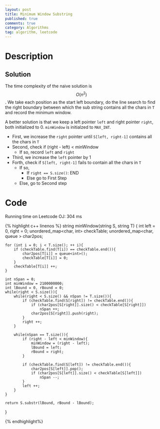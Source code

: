 ```yaml
---
layout: post
title: Minimum Window Substring 
published: true
comments: true
category: Algorithms
tag: algorithm, leetcode
---
```



# Description


## Solution

The time complexity of the naive solution is $$O(n^2)$$. We take each position as the start left boundary, do the line search to find the right boundary between which the sub string contains all the chars in ``T`` and record the minimum window.

A better solution is that we keep a left pointer ``left`` and right pointer ``right``, both initialized to 0. ``minWindow`` is initialzed to ``MAX_INT``.

- First, we increase the ``right`` pointer until ``S[left, right-1]`` contains all the chars in ``T``
- Second, check if (right - left) < minWindow
    - If so, record ``left`` and ``right``
- Third, we increase the ``left`` pointer by 1
- Forth, check if ``S[left, right-1]`` fails to contain all the chars in ``T``
    - If so, 
        - If ``right == S.size()``: END
        - Else go to First Step
    - Else, go to Second step

# Code

Running time on Leetcode OJ: 304 ms

{% highlight c++ linenos %}
string minWindow(string S, string T) {
    int left = 0, right = 0;
    unordered_map<char, int> checkTable;
    unordered_map<char, queue<int> > char2pos;

    for (int i = 0; i < T.size(); ++ i){
    	if (checkTable.find(T[i]) == checkTable.end()){
    		char2pos[T[i]] = queue<int>();
    		checkTable[T[i]] = 0;
    	}
    	checkTable[T[i]] ++;
    }
    
    int nSpan = 0;        
    int minWindow = 2100000000;
    int lBound = 0, rBound = 0;
    while(right < S.size()){
    	while(right < S.size() && nSpan != T.size()){
    		if (checkTable.find(S[right]) != checkTable.end()){
    			if (char2pos[S[right]].size() < checkTable[S[right]])
    				nSpan ++;
    			char2pos[S[right]].push(right);
    		}
    		right ++;    		
    	}
		
    	while(nSpan == T.size()){
    		if (right - left < minWindow){
    			minWindow = (right - left);
    			lBound = left;
    			rBound = right;
    		}
    		
    		if (checkTable.find(S[left]) != checkTable.end()){
    			char2pos[S[left]].pop();
    			if (char2pos[S[left]].size() < checkTable[S[left]])
    				nSpan --;
    		}
    		left ++;
    	}        	
    }

    return S.substr(lBound, rBound - lBound);
}

{% endhighlight%}